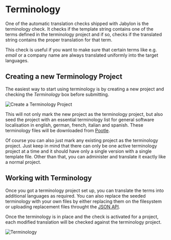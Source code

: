 
# Terminology

One of the automatic translation checks shipped with Jabylon is the terminology check. It checks if the template string contains one of the terms defined in the terminology project and if so, checks if the translated string contains the proper translation for that term.

This check is useful if you want to make sure that certain terms like e.g. _email_ or a company name are always translated uniformly into the target languages.

## Creating a new Terminology Project

The easiest way to start using terminology is by creating a new project and checking the _Terminology_ box before submitting.

![Create a Terminology Project](images/createTerminology.png)

This will not only mark the new project as the terminology project, but also seed the project with an essential terminology list for general software localisation in english, german, french, italian and spanish. These terminology files will be downloaded from [Pootle](http://pootle.locamotion.org/export/terminology/).

Of course you can also just mark any existing project as the terminology project. Just keep in mind that there can only be one active terminology project at a time and it should have only a single version with a single template file. Other than that, you can administer and translate it exactly like a normal project. 

## Working with Terminology

Once you got a terminology project set up, you can translate the terms into additional languages as required. You can also replace the seeded terminology with your own files by either replacing them on the filesystem or uploading replacement files throught the [JSON API](./jsonAPI.html).

Once the terminology is in place and the check is activated for a project, each modified translation will be checked against the terminology project.

![Terminology](images/terminology.png)  
